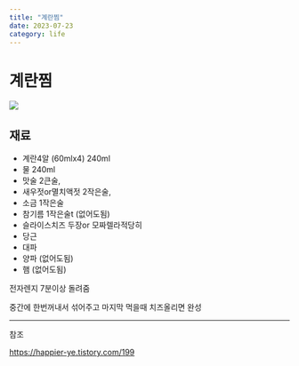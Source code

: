 ```yaml
---
title: "계란찜"
date: 2023-07-23
category: life
---
```


# 계란찜

![](/storage/20230723223123851341.jpg)

## 재료

* 계란4알 (60mlx4) 240ml
* 물 240ml
* 맛술 2큰술,
* 새우젓or멸치액젓 2작은술,
* 소금 1작은술
* 참기름 1작은술t (없어도됨)
* 슬라이스치즈 두장or 모짜렐라적당히
* 당근
* 대파
* 양파 (없어도됨)
* 햄 (없어도됨)

전자렌지 7분이상 돌려줌

중간에 한번꺼내서 섞어주고 마지막 먹을때 치즈올리면 완성

---

참조

https://happier-ye.tistory.com/199
